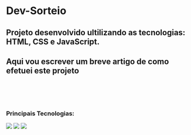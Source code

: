 # Dev-Sorteio
<h2> Projeto desenvolvido ultilizando as tecnologias: HTML, CSS e JavaScript.<h2>
<p> Aqui vou escrever um breve artigo de como efetuei este projeto </p>
<br>
<br>
<h3>Principais Tecnologias:</h3>
<img src="https://img.shields.io/badge/CSS3-1572B6?style=for-the-badge&logo=css3&logoColor=white" />
<img margi="30 20" src="https://img.shields.io/badge/HTML5-E34F26?style=for-the-badge&logo=html5&logoColor=white" />
<img margi="30 20" src="https://img.shields.io/badge/JavaScript-F7DF1E?style=for-the-badge&logo=javascript&logoColor=black" />
<br>
